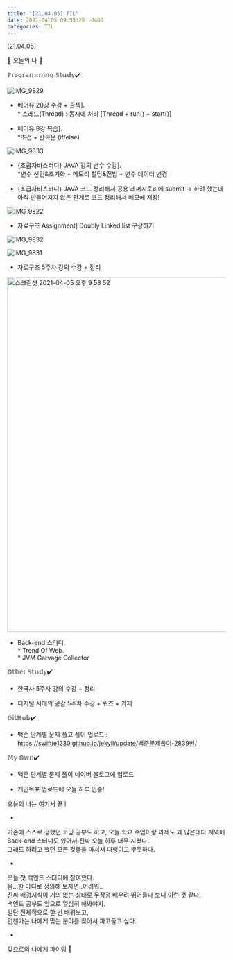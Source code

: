 ```yaml
---
title: "[21.04.05] TIL"
date: 2021-04-05 09:55:28 -0400
categories: TIL
---
```


[21.04.05]

🙌 오늘의 나 🙌

ℙ𝕣𝕠𝕘𝕣𝕒𝕞𝕞𝕚𝕟𝕘 𝕊𝕥𝕦𝕕𝕪✔️

![IMG_9829](https://user-images.githubusercontent.com/63195670/113575894-8efaf800-9659-11eb-8d64-2515cd97b121.jpg)

- 베어유 20강 수강 + 출첵].   
      * 스레드(Thread) : 동시에 처리 [Thread + run() + start()] 

- 베어유 8강 복습].    
      *조건 + 반복문 (if/else)
      
![IMG_9833](https://user-images.githubusercontent.com/63195670/113575904-93271580-9659-11eb-96b2-5830b0ab752c.jpg)

- {초급자바스터디} JAVA 강의 변수 수강].   
       *변수 선언&초기화 + 메모리 할당&진법 + 변수 데이터 변경

- {초급자바스터디} JAVA 코드 정리해서 공용 레퍼지토리에 submit -> 하려 했는데 아직 만들어지지 않은 관계로 코드 정리해서 메모에 저장!

![IMG_9822](https://user-images.githubusercontent.com/63195670/113575884-8c000780-9659-11eb-9ca9-fb40d6a5b519.jpg)

- 자료구조 Assignment] Doubly Linked list 구상하기

![IMG_9832](https://user-images.githubusercontent.com/63195670/113575902-928e7f00-9659-11eb-8ed7-70d508f64afa.jpg)

![IMG_9831](https://user-images.githubusercontent.com/63195670/113575900-91f5e880-9659-11eb-9ef1-2b11195ed9ae.jpg)

- 자료구조 5주차 강의 수강 + 정리

<img width="818" alt="스크린샷 2021-04-05 오후 9 58 52" src="https://user-images.githubusercontent.com/63195670/113576607-d0d86e00-965a-11eb-95e5-d1aaaa00e16a.png">

- Back-end 스터디.         
       * Trend Of Web.    
       * JVM Garvage Collector 

𝕆𝕥𝕙𝕖𝕣 𝕊𝕥𝕦𝕕𝕪✔️
- 한국사 5주차 강의 수강 + 정리

- 디지털 시대의 공감 5주차 수강 + 퀴즈 + 과제

𝔾𝕚𝕥ℍ𝕦𝕓✔️
- 백준 단계별 문제 풀고 풀이 업로드 : https://swiftie1230.github.io/jekyll/update/백준문제풀이-2839번/

𝕄𝕪 𝕆𝕨𝕟✔️
- 백준 단계별 문제 풀이 네이버 블로그에 업로드

- 개인목표 업로드에 오늘 하루 인증!



오늘의 나는 여기서 끝 !

-

기존에 스스로 정했던 코딩 공부도 하고, 오늘 학교 수업이랑 과제도 꽤 많은데다 저녁에 Back-end 스터디도 있어서 진짜 오늘 하루 너무 지쳤다.    
그래도 하려고 했던 모든 것들을 마쳐서 다행이고 뿌듯하다.

-

오늘 첫 백엔드 스터디에 참여했다.    
음…한 마디로 정의해 보자면..어려워..    
진짜 배경지식이 거의 없는 상태로 무작정 배우려 뛰어들다 보니 이런 것 같다.     
백엔드 공부도 앞으로 열심히 해봐야지.     
일단 전체적으로 한 번 배워보고,    
언젠가는 나에게 맞는 분야를 찾아서 파고들고 싶다.    

-
앞으로의 나에게 파이팅 🌸
